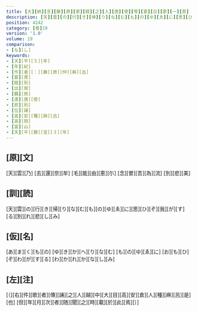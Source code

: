 ```yaml
---
title: [大][納][言][藤][原][家][餞][之][入][唐][使][等][宴][日][歌][一][首] [[即][主][人][卿][作][之]]
description: [天][雲][の][行][き][帰][り][な][む][も][の][ゆ][ゑ][に][思][ひ][ぞ][我][が][す][る][別][れ][悲][し][み]
position: 4242
category: [巻]19
version: '1.0'
volume: 19
comparison:
- [な][し]
keywords:
- [天][平][５][年]
- [年][紀]
- [作][者][：][藤][原][仲][麻][呂]
- [宴][席]
- [餞][別]
- [出][発]
- [羈][旅]
- [遣][唐][使]
- [悲][別]
- [伝][誦]
- [高][安][種][麻][呂]
- [高][岡]
- [富][山]
- [天][平][勝][宝][３][年]
---
```


## [原][文]

[天][雲][乃] [去][還][奈][牟] [毛][能][由][恵][尓] [念][曽][吾][為][流] [別][悲][美]

## [訓][読]

[天][雲][の][行][き][帰][り][な][む][も][の][ゆ][ゑ][に][思][ひ][ぞ][我][が][す][る][別][れ][悲][し][み]

## [仮][名]

[あ][ま][く][も][の] [ゆ][き][か][へ][り][な][む] [も][の][ゆ][ゑ][に] [お][も][ひ][ぞ][わ][が][す][る] [わ][か][れ][か][な][し][み]

## [左][注]

[（][右][件][歌][者][傳][誦][之][人][越][中][大][目][高][安][倉][人][種][麻][呂][是][也] [但][年][月][次][者][随][聞][之][時][載][於][此][焉][）]
